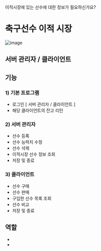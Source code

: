 
이적시장에 있는 선수에 대한 정보가 필요하신가요?


# 축구선수 이적 시장
![image](https://user-images.githubusercontent.com/74346735/236492322-b6677acd-8fe2-4f9c-b0e6-a15b9a2117fc.png)



## 서버 관리자 / 클라이언트

## 기능
### 1) 기본 프로그램
 - 로그인 [ 서버 관리자 / 클라이언트 ] 
- 해당 클라이언트의 잔고 리턴



### 2) 서버 관리자

 - 선수 등록
 - 선수 능력치 수정
 - 선수 삭제
 - 이적시장 선수 정보 조회
 - 저장 및 종료

### 3) 클라이언트
 
  - 선수 구매
  - 선수 판매
  - 구입한 선수 목록 조회
  - 선수 비교
  - 저장 및 종료


## 역할

-
-



